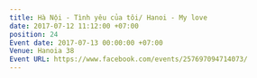 ```yaml
---
title: Hà Nội - Tình yêu của tôi/ Hanoi - My love
date: 2017-07-12 11:12:00 +07:00
position: 24
Event date: 2017-07-13 00:00:00 +07:00
Venue: Hanoia 38
Event URL: https://www.facebook.com/events/257697094714073/
---
```


